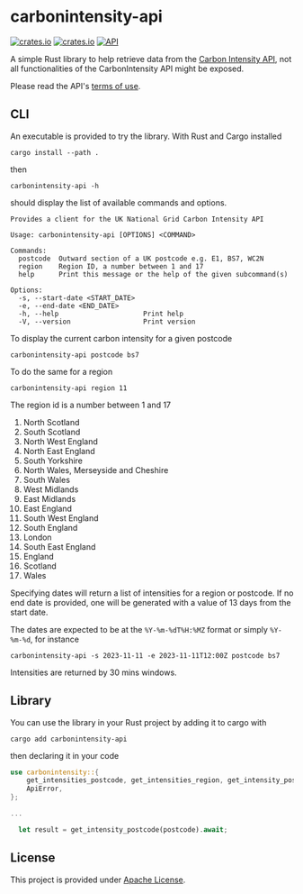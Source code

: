 # carbonintensity-api
[![crates.io](https://img.shields.io/crates/d/carbonintensity-api)](https://crates.io/crates/carbonintensity-api)
[![crates.io](https://img.shields.io/crates/v/carbonintensity-api)](https://crates.io/crates/carbonintensity-api)
[![API](https://docs.rs/carbonintensity-api/badge.svg)](https://docs.rs/carbonintensity-api)

A simple Rust library to help retrieve data from the [Carbon Intensity API](https://api.carbonintensity.org.uk/), not all functionalities of the CarbonIntensity API might be exposed.

Please read the API's [terms of use](https://github.com/carbon-intensity/terms).

## CLI

An executable is provided to try the library. With Rust and Cargo installed

```
cargo install --path .
```

then

`carbonintensity-api -h`

should display the list of available commands and options.

```
Provides a client for the UK National Grid Carbon Intensity API

Usage: carbonintensity-api [OPTIONS] <COMMAND>

Commands:
  postcode  Outward section of a UK postcode e.g. E1, BS7, WC2N
  region    Region ID, a number between 1 and 17
  help      Print this message or the help of the given subcommand(s)

Options:
  -s, --start-date <START_DATE>  
  -e, --end-date <END_DATE>      
  -h, --help                     Print help
  -V, --version                  Print version

```

To display the current carbon intensity for a given postcode

`carbonintensity-api postcode bs7`

To do the same for a region 

`carbonintensity-api region 11`

The region id is a number between 1 and 17

 1. North Scotland
 2. South Scotland
 3. North West England
 4. North East England
 5. South Yorkshire
 6. North Wales, Merseyside and Cheshire
 7. South Wales
 8. West Midlands
 9. East Midlands
 10. East England
 11. South West England
 12. South England
 13. London
 14. South East England
 15. England
 16. Scotland
 17. Wales


Specifying dates will return a list of intensities for a region or postcode. If no end date is provided, one will be generated with a value of 13 days from the start date.

The dates are expected to be at the `%Y-%m-%dT%H:%MZ` format or simply `%Y-%m-%d`, for instance 

`carbonintensity-api -s 2023-11-11 -e 2023-11-11T12:00Z postcode bs7`

Intensities are returned by 30 mins windows.

## Library

You can use the library in your Rust project by adding it to cargo with 

`cargo add carbonintensity-api`

then declaring it in your code 

```Rust
use carbonintensity::{
    get_intensities_postcode, get_intensities_region, get_intensity_postcode, get_intensity_region,
    ApiError,
};

...

  let result = get_intensity_postcode(postcode).await;

```

## License

This project is provided under [Apache License](http://www.apache.org/licenses/LICENSE-2.0).

